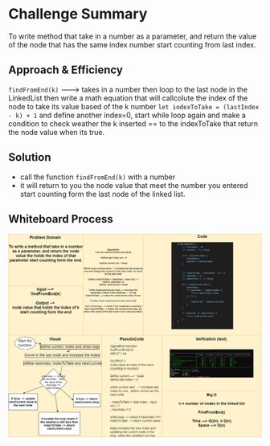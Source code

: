 # Challenge Summary
To write method that take in a number as a parameter, and return the value of the node that has the same index number start counting from last index.


## Approach & Efficiency
`findFromEnd(k)` ---> takes in a number then loop to the last node in the LinkedList then write a math equation that will callcolute the index of the node to take its value based of the k number `let indexToTake = (lastIndex - k) + 1` and define another index=0, start while loop again and make a condition to check weather the k inserted == to the indexToTake that return the node value when its true. 




## Solution

- call the function `findFromEnd(k)` with a number
- it will return to you the node value that meet the number you entered start counting form the last node of the linked list.


## Whiteboard Process
![](../../../assets/ll-kth-from-end.png)

